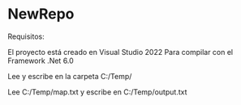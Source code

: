 # NewRepo

Requisitos:

El proyecto está creado en Visual Studio 2022
Para compilar con el Framework .Net 6.0

Lee y escribe en la carpeta C:/Temp/

Lee C:/Temp/map.txt
y escribe en C:/Temp/output.txt

